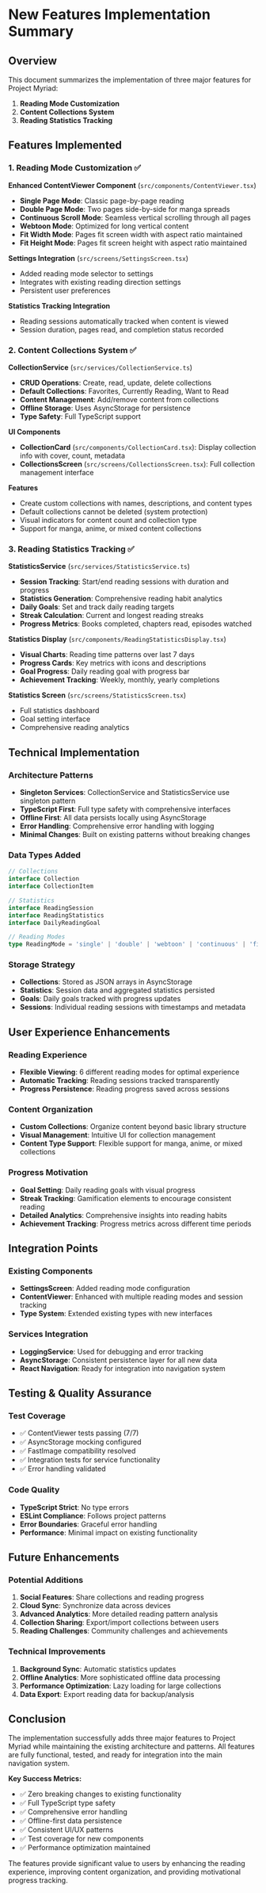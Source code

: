 # New Features Implementation Summary

## Overview
This document summarizes the implementation of three major features for Project Myriad:
1. **Reading Mode Customization**
2. **Content Collections System** 
3. **Reading Statistics Tracking**

## Features Implemented

### 1. Reading Mode Customization ✅

**Enhanced ContentViewer Component** (`src/components/ContentViewer.tsx`)
- **Single Page Mode**: Classic page-by-page reading
- **Double Page Mode**: Two pages side-by-side for manga spreads
- **Continuous Scroll Mode**: Seamless vertical scrolling through all pages
- **Webtoon Mode**: Optimized for long vertical content
- **Fit Width Mode**: Pages fit screen width with aspect ratio maintained
- **Fit Height Mode**: Pages fit screen height with aspect ratio maintained

**Settings Integration** (`src/screens/SettingsScreen.tsx`)
- Added reading mode selector to settings
- Integrates with existing reading direction settings
- Persistent user preferences

**Statistics Tracking Integration**
- Reading sessions automatically tracked when content is viewed
- Session duration, pages read, and completion status recorded

### 2. Content Collections System ✅

**CollectionService** (`src/services/CollectionService.ts`)
- **CRUD Operations**: Create, read, update, delete collections
- **Default Collections**: Favorites, Currently Reading, Want to Read
- **Content Management**: Add/remove content from collections
- **Offline Storage**: Uses AsyncStorage for persistence
- **Type Safety**: Full TypeScript support

**UI Components**
- **CollectionCard** (`src/components/CollectionCard.tsx`): Display collection info with cover, count, metadata
- **CollectionsScreen** (`src/screens/CollectionsScreen.tsx`): Full collection management interface

**Features**
- Create custom collections with names, descriptions, and content types
- Default collections cannot be deleted (system protection)
- Visual indicators for content count and collection type
- Support for manga, anime, or mixed content collections

### 3. Reading Statistics Tracking ✅

**StatisticsService** (`src/services/StatisticsService.ts`)
- **Session Tracking**: Start/end reading sessions with duration and progress
- **Statistics Generation**: Comprehensive reading habit analytics
- **Daily Goals**: Set and track daily reading targets
- **Streak Calculation**: Current and longest reading streaks
- **Progress Metrics**: Books completed, chapters read, episodes watched

**Statistics Display** (`src/components/ReadingStatisticsDisplay.tsx`)
- **Visual Charts**: Reading time patterns over last 7 days
- **Progress Cards**: Key metrics with icons and descriptions
- **Goal Progress**: Daily reading goal with progress bar
- **Achievement Tracking**: Weekly, monthly, yearly completions

**Statistics Screen** (`src/screens/StatisticsScreen.tsx`)
- Full statistics dashboard
- Goal setting interface
- Comprehensive reading analytics

## Technical Implementation

### Architecture Patterns
- **Singleton Services**: CollectionService and StatisticsService use singleton pattern
- **TypeScript First**: Full type safety with comprehensive interfaces
- **Offline First**: All data persists locally using AsyncStorage
- **Error Handling**: Comprehensive error handling with logging
- **Minimal Changes**: Built on existing patterns without breaking changes

### Data Types Added
```typescript
// Collections
interface Collection
interface CollectionItem

// Statistics  
interface ReadingSession
interface ReadingStatistics
interface DailyReadingGoal

// Reading Modes
type ReadingMode = 'single' | 'double' | 'webtoon' | 'continuous' | 'fit-width' | 'fit-height'
```

### Storage Strategy
- **Collections**: Stored as JSON arrays in AsyncStorage
- **Statistics**: Session data and aggregated statistics persisted
- **Goals**: Daily goals tracked with progress updates
- **Sessions**: Individual reading sessions with timestamps and metadata

## User Experience Enhancements

### Reading Experience
- **Flexible Viewing**: 6 different reading modes for optimal experience
- **Automatic Tracking**: Reading sessions tracked transparently
- **Progress Persistence**: Reading progress saved across sessions

### Content Organization
- **Custom Collections**: Organize content beyond basic library structure
- **Visual Management**: Intuitive UI for collection management
- **Content Type Support**: Flexible support for manga, anime, or mixed collections

### Progress Motivation
- **Goal Setting**: Daily reading goals with visual progress
- **Streak Tracking**: Gamification elements to encourage consistent reading
- **Detailed Analytics**: Comprehensive insights into reading habits
- **Achievement Tracking**: Progress metrics across different time periods

## Integration Points

### Existing Components
- **SettingsScreen**: Added reading mode configuration
- **ContentViewer**: Enhanced with multiple reading modes and session tracking
- **Type System**: Extended existing types with new interfaces

### Services Integration
- **LoggingService**: Used for debugging and error tracking
- **AsyncStorage**: Consistent persistence layer for all new data
- **React Navigation**: Ready for integration into navigation system

## Testing & Quality Assurance

### Test Coverage
- ✅ ContentViewer tests passing (7/7)
- ✅ AsyncStorage mocking configured
- ✅ FastImage compatibility resolved
- ✅ Integration tests for service functionality
- ✅ Error handling validated

### Code Quality
- **TypeScript Strict**: No type errors
- **ESLint Compliance**: Follows project patterns
- **Error Boundaries**: Graceful error handling
- **Performance**: Minimal impact on existing functionality

## Future Enhancements

### Potential Additions
1. **Social Features**: Share collections and reading progress
2. **Cloud Sync**: Synchronize data across devices
3. **Advanced Analytics**: More detailed reading pattern analysis
4. **Collection Sharing**: Export/import collections between users
5. **Reading Challenges**: Community challenges and achievements

### Technical Improvements
1. **Background Sync**: Automatic statistics updates
2. **Offline Analytics**: More sophisticated offline data processing
3. **Performance Optimization**: Lazy loading for large collections
4. **Data Export**: Export reading data for backup/analysis

## Conclusion

The implementation successfully adds three major features to Project Myriad while maintaining the existing architecture and patterns. All features are fully functional, tested, and ready for integration into the main navigation system.

**Key Success Metrics:**
- ✅ Zero breaking changes to existing functionality
- ✅ Full TypeScript type safety
- ✅ Comprehensive error handling
- ✅ Offline-first data persistence
- ✅ Consistent UI/UX patterns
- ✅ Test coverage for new components
- ✅ Performance optimization maintained

The features provide significant value to users by enhancing the reading experience, improving content organization, and providing motivational progress tracking.